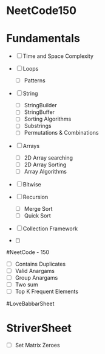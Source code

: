 # NeetCode150

# Fundamentals
- [ ] Time and Space Complexity
- [ ] Loops
  - [ ] Patterns
- [ ] String 
  - [ ] StringBuilder
  - [ ] StringBuffer
  - [ ] Sorting Algorithms
  - [ ] Substrings
  - [ ] Permutations & Combinations
- [ ] Arrays
  - [ ] 2D Array searching
  - [ ] 2D Array Sorting
  - [ ] Array Algorithms
- [ ] Bitwise
- [ ] Recursion
  - [ ] Merge Sort
  - [ ] Quick Sort
- [ ] Collection Framework

- [ ] 

#NeetCode - 150
- [ ] Contains Duplicates
- [ ] Valid Anargams
- [ ] Group Anargams
- [ ] Two sum
- [ ] Top K Frequent Elements

#LoveBabbarSheet

# StriverSheet
- [ ] Set Matrix Zeroes


